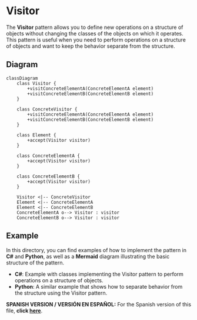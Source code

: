 
# Visitor

The **Visitor** pattern allows you to define new operations on a structure of objects without changing the classes of the objects on which it operates. This pattern is useful when you need to perform operations on a structure of objects and want to keep the behavior separate from the structure.

## Diagram

```mermaid
classDiagram
    class Visitor {
        +visitConcreteElementA(ConcreteElementA element)
        +visitConcreteElementB(ConcreteElementB element)
    }

    class ConcreteVisitor {
        +visitConcreteElementA(ConcreteElementA element)
        +visitConcreteElementB(ConcreteElementB element)
    }

    class Element {
        +accept(Visitor visitor)
    }

    class ConcreteElementA {
        +accept(Visitor visitor)
    }

    class ConcreteElementB {
        +accept(Visitor visitor)
    }

    Visitor <|-- ConcreteVisitor
    Element <|-- ConcreteElementA
    Element <|-- ConcreteElementB
    ConcreteElementA o--> Visitor : visitor
    ConcreteElementB o--> Visitor : visitor
```

## Example

In this directory, you can find examples of how to implement the pattern in **C#** and **Python**, as well as a **Mermaid** diagram illustrating the basic structure of the pattern.

- **C#**: Example with classes implementing the Visitor pattern to perform operations on a structure of objects.
- **Python**: A similar example that shows how to separate behavior from the structure using the Visitor pattern.

**SPANISH VERSION / VERSIÓN EN ESPAÑOL:** For the Spanish version of this file, **click [here](README_ES.md)**.
